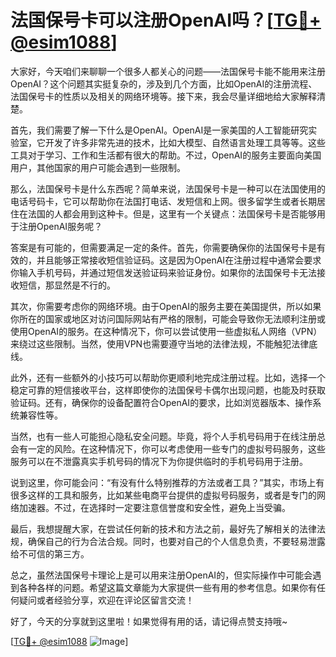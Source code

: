 # 法国保号卡可以注册OpenAI吗？[[TG💪+ @esim1088](https://t.me/s/esim1088)]

大家好，今天咱们来聊聊一个很多人都关心的问题——法国保号卡能不能用来注册OpenAI？这个问题其实挺复杂的，涉及到几个方面，比如OpenAI的注册流程、法国保号卡的性质以及相关的网络环境等。接下来，我会尽量详细地给大家解释清楚。

首先，我们需要了解一下什么是OpenAI。OpenAI是一家美国的人工智能研究实验室，它开发了许多非常先进的技术，比如大模型、自然语言处理工具等等。这些工具对于学习、工作和生活都有很大的帮助。不过，OpenAI的服务主要面向美国用户，其他国家的用户可能会遇到一些限制。

那么，法国保号卡是什么东西呢？简单来说，法国保号卡是一种可以在法国使用的电话号码卡，它可以帮助你在法国打电话、发短信和上网。很多留学生或者长期居住在法国的人都会用到这种卡。但是，这里有一个关键点：法国保号卡是否能够用于注册OpenAI服务呢？

答案是有可能的，但需要满足一定的条件。首先，你需要确保你的法国保号卡是有效的，并且能够正常接收短信验证码。这是因为OpenAI在注册过程中通常会要求你输入手机号码，并通过短信发送验证码来验证身份。如果你的法国保号卡无法接收短信，那显然是不行的。

其次，你需要考虑你的网络环境。由于OpenAI的服务主要在美国提供，所以如果你所在的国家或地区对访问国际网站有严格的限制，可能会导致你无法顺利注册或使用OpenAI的服务。在这种情况下，你可以尝试使用一些虚拟私人网络（VPN）来绕过这些限制。当然，使用VPN也需要遵守当地的法律法规，不能触犯法律底线。

此外，还有一些额外的小技巧可以帮助你更顺利地完成注册过程。比如，选择一个稳定可靠的短信接收平台，这样即使你的法国保号卡偶尔出现问题，也能及时获取验证码。还有，确保你的设备配置符合OpenAI的要求，比如浏览器版本、操作系统兼容性等。

当然，也有一些人可能担心隐私安全问题。毕竟，将个人手机号码用于在线注册总会有一定的风险。在这种情况下，你可以考虑使用一些专门的虚拟号码服务，这些服务可以在不泄露真实手机号码的情况下为你提供临时的手机号码用于注册。

说到这里，你可能会问：“有没有什么特别推荐的方法或者工具？”其实，市场上有很多这样的工具和服务，比如某些电商平台提供的虚拟号码服务，或者是专门的网络加速器。不过，在选择时一定要注意信誉度和安全性，避免上当受骗。

最后，我想提醒大家，在尝试任何新的技术和方法之前，最好先了解相关的法律法规，确保自己的行为合法合规。同时，也要对自己的个人信息负责，不要轻易泄露给不可信的第三方。

总之，虽然法国保号卡理论上是可以用来注册OpenAI的，但实际操作中可能会遇到各种各样的问题。希望这篇文章能为大家提供一些有用的参考信息。如果你有任何疑问或者经验分享，欢迎在评论区留言交流！

好了，今天的分享就到这里啦！如果觉得有用的话，请记得点赞支持哦~ 

[[TG💪+ @esim1088](https://t.me/s/esim1088) ![Image](https://i.postimg.cc/4NQfJmqS/Snipaste-2025-05-13-00-14-12.png)]